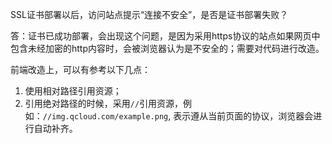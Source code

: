 SSL证书部署以后，访问站点提示“连接不安全”，是否是证书部署失败？

答：证书已成功部署，会出现这个问题，是因为采用https协议的站点如果网页中包含未经加密的http内容时，会被浏览器认为是不安全的；需要对代码进行改造。

前端改造上，可以有参考以下几点：
1. 使用相对路径引用资源；
2. 引用绝对路径的时候，采用`//`引用资源，例如：`//img.qcloud.com/example.png`, 表示遵从当前页面的协议，浏览器会进行自动补齐。
